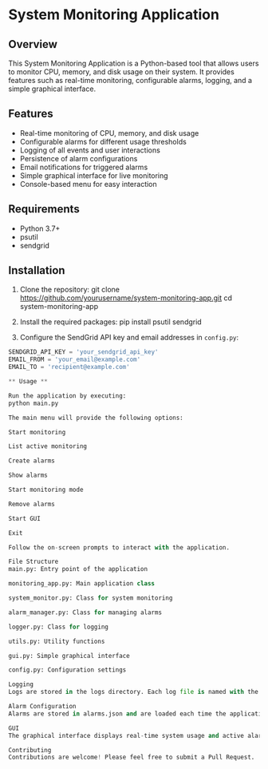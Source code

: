 # System Monitoring Application

## Overview

This System Monitoring Application is a Python-based tool that allows users to monitor CPU, memory, and disk usage on their system. It provides features such as real-time monitoring, configurable alarms, logging, and a simple graphical interface.

## Features

- Real-time monitoring of CPU, memory, and disk usage
- Configurable alarms for different usage thresholds
- Logging of all events and user interactions
- Persistence of alarm configurations
- Email notifications for triggered alarms
- Simple graphical interface for live monitoring
- Console-based menu for easy interaction

## Requirements

- Python 3.7+
- psutil
- sendgrid

## Installation

1. Clone the repository:
git clone https://github.com/yourusername/system-monitoring-app.git
cd system-monitoring-app


2. Install the required packages:
pip install psutil sendgrid


3. Configure the SendGrid API key and email addresses in `config.py`:
```python
SENDGRID_API_KEY = 'your_sendgrid_api_key'
EMAIL_FROM = 'your_email@example.com'
EMAIL_TO = 'recipient@example.com'

** Usage **

Run the application by executing:
python main.py

The main menu will provide the following options:

Start monitoring

List active monitoring

Create alarms

Show alarms

Start monitoring mode

Remove alarms

Start GUI

Exit

Follow the on-screen prompts to interact with the application.

File Structure
main.py: Entry point of the application

monitoring_app.py: Main application class

system_monitor.py: Class for system monitoring

alarm_manager.py: Class for managing alarms

logger.py: Class for logging

utils.py: Utility functions

gui.py: Simple graphical interface

config.py: Configuration settings

Logging
Logs are stored in the logs directory. Each log file is named with the timestamp of when the application was started.

Alarm Configuration
Alarms are stored in alarms.json and are loaded each time the application starts.

GUI
The graphical interface displays real-time system usage and active alarms. To start the GUI, select option 7 from the main menu.

Contributing
Contributions are welcome! Please feel free to submit a Pull Request.
